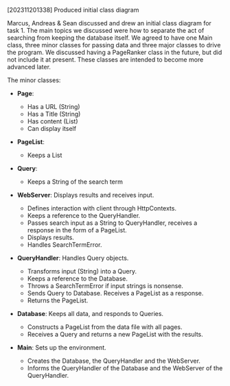 [202311201338] Produced initial class diagram

Marcus, Andreas & Sean discussed and drew an initial class diagram for task 1. 
The main topics we discussed were how to separate the act of searching from keeping the database itself.
We agreed to have one Main class, three minor classes for passing data and three major classes to drive the program. We discussed having a PageRanker class in the future, but did not include it at present. These classes are intended to become more advanced later.

The minor classes:

- **Page**:
    - Has a URL (String)
    - Has a Title (String)
    - Has content (List<String>)
    - Can display itself
- **PageList**:
    - Keeps a List<Page>
- **Query**:
    - Keeps a String of the search term

- **WebServer**: Displays results and receives input.
    - Defines interaction with client through HttpContexts.
    - Keeps a reference to the QueryHandler.
    - Passes search input as a String to QueryHandler, receives a response in the form of a PageList.
    - Displays results.
    - Handles SearchTermError.
- **QueryHandler**: Handles Query objects.
    - Transforms input (String) into a Query.
    - Keeps a reference to the Database.
    - Throws a SearchTermError if input strings is nonsense.
    - Sends Query to Database. Receives a PageList as a response.
    - Returns the PageList.
- **Database**: Keeps all data, and responds to Queries.
    - Constructs a PageList from the data file with all pages.
    - Receives a Query and returns a new PageList with the results.

- **Main**: Sets up the environment.
    - Creates the Database, the QueryHandler and the WebServer.
    - Informs the QueryHandler of the Database and the WebServer of the QueryHandler.
